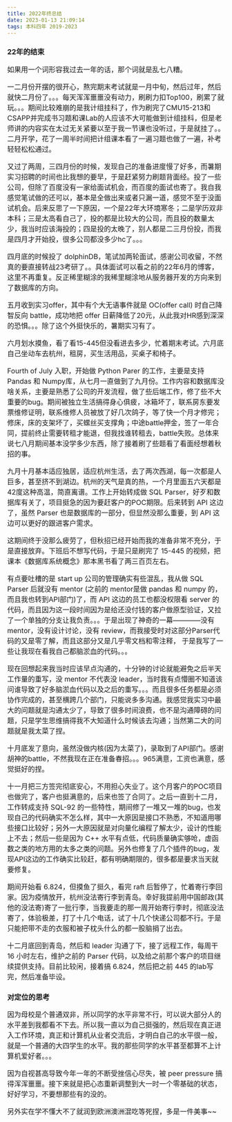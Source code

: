```yaml
---
title: 2022年终总结
date: 2023-01-13 21:09:14
tags: 本科四年 2019-2023
---
```


### 22年的结束

<font size=3>
如果用一个词形容我过去一年的话，那个词就是乱七八糟。

一二月份开摆的很开心，熬完期末考试就是一月中旬，然后过年，然后就快二月份了。。。每天浑浑噩噩没有动力，刷刷力扣Top100，刷累了就玩。。。期间比较难崩的是我计组挂科了，作为刷完了CMU15-213和CSAPP并完成书习题和课Lab的人应该不大可能做到计组挂科，但是老师讲的内容实在太过无关紧要以至于我一节课也没听过，于是就挂了。。二月开学，花了一周半时间把计组课本看了一遍习题也做了一遍，补考轻轻松松通过。

又过了两周，三四月份的时候，发现自己的准备进度慢了好多，而暑期实习招聘的时间也比我想的要早，于是赶紧努力刷题背面经。投了一些公司，但除了百度没有一家给面试机会，而百度的面试也寄了。我自我感觉笔试做的还可以，基本是全做出来或者只漏一道，感觉不至于没面试机会。后来反思了一下原因，一个是22年大环境寒冬；二是学历双非本科；三是太高看自己了，投的都是比较大的公司，而且投的数量太少，我当时应该海投的；四是投的太晚了，别人都是二三月份投，而我是四月才开始投，很多公司都没多少hc了。。。

四月底的时候投了 dolphinDB，笔试加两轮面试，感谢公司收留，不然真的要直接转战23考研了。。具体面试可以看之前的22年6月的博客，这里不再重复。反正稀里糊涂的我稀里糊涂地从服务器开发的方向来到了数据库的方向。

五月收到实习offer，其中有个大无语事件就是 OC(offer call) 时自己降智反向 battle，成功地把 offer 日薪降低了20元，从此我对HR感到深深的恐惧。。。除了这个外挺快乐的，暑期实习有了。

六月划水摸鱼，看了看15-445但没看进去多少，忙着期末考试。六月底自己坐动车去杭州，租房，买生活用品，买桌子和椅子。

Fourth of July 入职，开始做 Python Parer 的工作，主要是支持 Pandas 和 Numpy库，从七月一直做到了九月份。工作内容和数据库没啥关系，主要是熟悉了公司的开发流程，做了些后端工作，修了些不大重要的bug。期间被独立生活搞得身心俱疲，冰箱坏了，联系房东要发票维修证明，联系维修人员被放了好几次鸽子，等了快一个月才修完；修床，床的支架坏了，买螺丝买支撑角；中途battle押金，签了一年合同，提前终止需要转租才能退，但我找谁转租去，battle失败。总体来说七八月期间基本没学多少东西，除了接着刷了些题看了看面经想着秋招的事。

九月十月基本适应独居，适应杭州生活，去了两次西湖，每一次都是人巨多，甚至挤不到湖边。杭州的天气是真的热，一个月里面五六天都是42度这种高温，简直离谱。工作上开始转成做 SQL Parser，好歹和数据库有关了，项目挺急的因为要赶客户的POC期限。后来转到 API 这边了，虽然 Parser 也是数据库的一部分，但显然没那么重要，到 API 这边可以更好的跟进客户需求。

这期间终于没那么疲劳了，但秋招已经开始而我的准备非常不充分，于是直接放弃。下班后不想写代码，于是只是刷完了 15-445 的视频，把课本《数据库系统概念》那本黑书看了两三百页左右。

有点要吐槽的是 start up 公司的管理确实有些混乱，我从做 SQL Parser 后就没有 mentor (之前的 mentor是做 pandas 和 numpy 的，而且我也转到API部门)了，而 API 这边的员工也都没权限看 server 的代码，而且因为这一段时间因为是给还没付钱的客户做原型验证，又拉了一个单独的分支让我负责。。。于是出现了神奇的一幕————没有 mentor，没有设计讨论，没有 review，而我接受时对这部分Parser代码的又是零了解，而且这部分又是几乎零文档和零注释，
于是我写了一些让我现在看我自己都脑淤血的代码。。。

现在回想起来我当时应该早点沟通的，十分钟的讨论就能避免之后半天工作量的重写，没 mentor 不代表没 leader，当时我有点懵圈不知道该问谁导致了好多脑淤血代码以及之后的重写。。。而且很多任务都是必须协作完成的，甚至横跨几个部门，只能说多多沟通。我感觉我实习中最大的问题就是沟通太少了，导致了很多时间浪费，也不是沟通障碍的问题，只是学生思维搞得我不大知道什么时候该去沟通；当然第二大的问题就是我太菜了捏。

十月底发了意向，虽然没做内核(因为太菜了)，录取到了API部门。感谢胡神的battle，不然我现在正在准备春招。。。965满意，工资也满意，感觉挺好的捏。

十一月把三方签完彻底安心，不用担心失业了。这个月客户的POC项目也做完了，客户也挺满意的，后来也签了合同了。之后一直到十二月，工作转成支持 SQL-92 的一些特性，期间修了一堆又一堆的bug，也发现自己的代码确实不怎么样，其中一大原因是接口不熟悉，不知道用哪些接口比较好；另外一大原因就是对向量化编程了解太少，设计的性能上不去；然后一些是因为 C++ 水平有点低，代码质量确实够呛，虚函数之类的地方用的太多之类的问题。另外也修复了几个插件的bug，发现API这边的工作确实比较赶，都有明确期限的，很多都是要求当天就要修复。

期间开始看 6.824，但摸鱼了挺久，看完 raft 后暂停了，忙着寄行李回家。因为疫情放开，杭州没法寄行李到青岛。幸好我提前用中国邮政(其他的没法寄)寄了一批行李，当我要走的那一周开始寄行李时，彻底没法寄了，体验极差，打了十几个电话，试了十几个快递公司都不行。于是只能把带不走的衣服和被子枕头什么的都一股脑捐了出去。

十二月底回到青岛，然后和 leader 沟通了下，接了远程工作，每周干 16 小时左右，维护之前的 Parser 代码，以及给之前那个客户的项目继续提供支持。目前比较闲，接着搞 6.824，然后把之前 445 的lab写完，然后准备毕设。
</font>

### 对定位的思考

<font size=3>
因为母校是个普通双非，所以同学的水平非常不行，可以说大部分人的水平差到我都看不下去。所以我一直以为自己挺强的，然后现在真正进入工作环境，真正和计算机从业者交流后，才明白自己的水平很一般，就是一个普通的大四学生的水平。我的那些同学的水平甚至都算不上计算机爱好者。。。

因为自视甚高导致今年一年的不断受挫信心尽失，被 peer pressure 搞得浑浑噩噩。接下来就是把心态重新调整到大一时一个零基础的状态，好好学习，不要想那些有的没的。

另外实在学不懂大不了就润到欧洲澳洲混吃等死捏，多是一件美事~~
</font>
